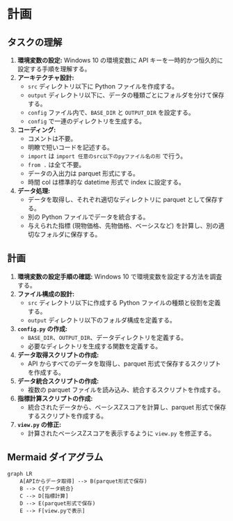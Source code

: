 # 計画

## タスクの理解

1.  **環境変数の設定:** Windows 10 の環境変数に API キーを一時的かつ恒久的に設定する手順を理解する。
2.  **アーキテクチャ設計:**
    *   `src` ディレクトリ以下に Python ファイルを作成する。
    *   `output` ディレクトリ以下に、データの種類ごとにフォルダを分けて保存する。
    *   `config` ファイル内で、`BASE_DIR` と `OUTPUT_DIR` を設定する。
    *   `config` で一連のディレクトリを生成する。
3.  **コーディング:**
    *   コメントは不要。
    *   明瞭で短いコードを記述する。
    *   `import` は `import 任意のsrc以下のpyファイル名の形` で行う。
    *   `from .` は全て不要。
    *   データの入出力は parquet 形式にする。
    *   時間 col は標準的な datetime 形式で index に設定する。
4.  **データ処理:**
    *   データを取得し、それぞれ適切なディレクトリに parquet として保存する。
    *   別の Python ファイルでデータを統合する。
    *   与えられた指標 (現物価格、先物価格、ベーシスなど) を計算し、別の適切なフォルダに保存する。

## 計画

1.  **環境変数の設定手順の確認:** Windows 10 で環境変数を設定する方法を調査する。
2.  **ファイル構成の設計:**
    *   `src` ディレクトリ以下に作成する Python ファイルの種類と役割を定義する。
    *   `output` ディレクトリ以下のフォルダ構成を定義する。
3.  **`config.py` の作成:**
    *   `BASE_DIR`、`OUTPUT_DIR`、データディレクトリを定義する。
    *   必要なディレクトリを生成する関数を定義する。
4.  **データ取得スクリプトの作成:**
    *   API からすべてのデータを取得し、parquet 形式で保存するスクリプトを作成する。
5.  **データ統合スクリプトの作成:**
    *   複数の parquet ファイルを読み込み、統合するスクリプトを作成する。
6.  **指標計算スクリプトの作成:**
    *   統合されたデータから、ベーシスZスコアを計算し、parquet 形式で保存するスクリプトを作成する。
7.  **`view.py` の修正:**
    *   計算されたベーシスZスコアを表示するように `view.py` を修正する。

## Mermaid ダイアグラム

```mermaid
graph LR
    A[APIからデータ取得] --> B(parquet形式で保存)
    B --> C{データ統合}
    C --> D[指標計算]
    D --> E(parquet形式で保存)
    E --> F[view.pyで表示]